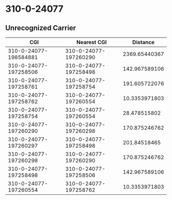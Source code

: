 # 310-0-24077
## Unrecognized Carrier


| CGI | Nearest CGI | Distance |
|-----|-------------|----------|
| 310-0-24077-198584881 | 310-0-24077-197260290 | 2369.65440367 |
| 310-0-24077-197258506 | 310-0-24077-197258498 | 142.967589106 |
| 310-0-24077-197258761 | 310-0-24077-197258754 | 191.605722076 |
| 310-0-24077-197258762 | 310-0-24077-197260554 | 10.3353971803 |
| 310-0-24077-197258754 | 310-0-24077-197260554 | 28.478515802 |
| 310-0-24077-197260290 | 310-0-24077-197260298 | 170.875246762 |
| 310-0-24077-197260297 | 310-0-24077-197258498 | 201.84518465 |
| 310-0-24077-197260298 | 310-0-24077-197260290 | 170.875246762 |
| 310-0-24077-197258498 | 310-0-24077-197258506 | 142.967589106 |
| 310-0-24077-197260554 | 310-0-24077-197258762 | 10.3353971803 |
